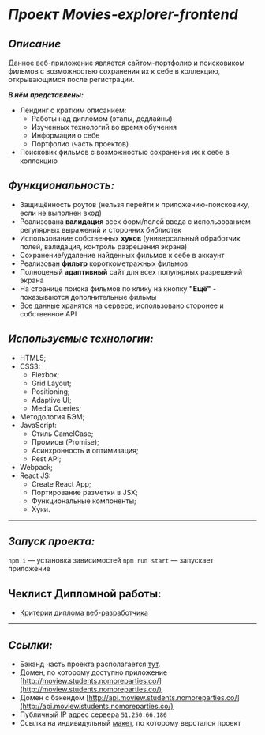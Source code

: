 # ***Проект Movies-explorer-frontend***
*Описание*
----

Данное веб-приложение является сайтом-портфолио и поисковиком фильмов с возможностью сохранения их к себе в коллекцию, открывающимся после регистрации.

***В нём представлены:***
* Лендинг c кратким описанием:
    + Работы над дипломом (этапы, дедлайны)
    + Изученных технологий во время обучения
    + Информации о себе
    + Портфолио (часть проектов)
* Поисковик фильмов с возможностью сохранения их к себе в коллекцию


## *Функциональность:*
* Защищённость роутов (нельзя перейти к приложению-поисковику, если не выполнен вход)
* Реализована **валидация** всех форм/полей ввода с использованием регулярных выражений и сторонних библиотек
* Использование собственных **хуков** (универсальный обработчик полей, валидация, контроль разрешения экрана)
* Сохранение/удаление найденных фильмов к себе в аккаунт
* Реализован **фильтр** короткометражных фильмов
* Полноценый **адаптивный** сайт для всех популярных разрешений экрана
* На странице поиска фильмов по клику на кнопку **"Ещё"** - показываются дополнительные фильмы
* Все данные хранятся на сервере, использовано сторонее и собственное API

## *Используемые технологии:*
- HTML5;
- CSS3:
  - Flexbox;
  - Grid Layout;
  - Positioning;
  - Adaptive UI;
  - Media Queries;
- Методология БЭМ;
- JavaScript:
  - Стиль CamelCase;
  - Промисы (Promise);
  - Асинхронность и оптимизация;
  - Rest API;
- Webpack;
- React JS:
  - Create React App;
  - Портирование разметки в JSX;
  - Функциональные компоненты;
  - Хуки.

---
## *Запуск проекта:*
`npm i` — установка зависимостей
`npm run start` — запускает приложение

## Чеклист Дипломной работы:
- [Критерии диплома веб-разработчика](https://code.s3.yandex.net/web-developer/static/new-program/web-diploma-criteria-2.0/index.html#js)

---
## *Ссылки:*
* Бэкэнд часть проекта располагается [тут](https://github.com/FlufyUnicorn/movies-explorer-api).
* Домен, по которому доступно приложение [http://moview.students.nomoreparties.co/](http://moview.students.nomoreparties.co/)
* Домен с бэкендом [http://api.moview.students.nomoreparties.co/](http://api.moview.students.nomoreparties.co/)
* Публичный IP адрес сервера `51.250.66.186`
* Ссылка на индивидульный [макет](https://www.figma.com/file/6GaJGSDxdUh5exHIokZ6s1/light-2?type=design&node-id=41057%3A15320&mode=dev), по которому верстался проект
